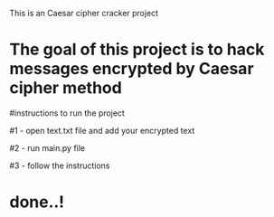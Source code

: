 This is an Caesar cipher cracker project 
# The goal of this project is to hack messages encrypted by Caesar cipher method

#instructions to run the project 

#1 - open text.txt file and add your encrypted text

#2 - run main.py file 

#3 - follow the instructions

# done..!

